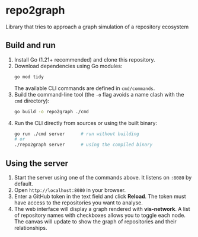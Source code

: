 # repo2graph
Library that tries to approach a graph simulation of a repository ecosystem

## Build and run

1. Install Go (1.21+ recommended) and clone this repository.
2. Download dependencies using Go modules:
   ```bash
   go mod tidy
   ```
   The available CLI commands are defined in `cmd/commands`.
3. Build the command-line tool (the `-o` flag avoids a name clash with the `cmd`
   directory):
   ```bash
   go build -o repo2graph ./cmd
   ```
4. Run the CLI directly from sources or using the built binary:
   ```bash
   go run ./cmd server      # run without building
   # or
   ./repo2graph server      # using the compiled binary
   ```

## Using the server

1. Start the server using one of the commands above. It listens on `:8080` by default.
2. Open `http://localhost:8080` in your browser.
3. Enter a GitHub token in the text field and click **Reload**. The token must have access to the repositories you want to analyse.
4. The web interface will display a graph rendered with **vis-network**. A list of repository names with checkboxes allows you to toggle each node. The canvas will update to show the graph of repositories and their relationships.
